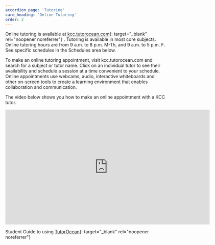 ```yaml
---
accordion_page: 'Tutoring'
card_heading: 'Online Tutoring'
order: 2
---
```


Online tutoring is available at [kcc.tutorocean.com](http://kcc.tutorocean.com){: target="_blank" rel="noopener noreferrer"} . Tutoring is available in most core subjects.  Online tutoring hours are from 9 a.m. to 8 p.m. M-Th, and 9 a.m. to 5 p.m. F.  See specific schedules in the Schedules area below.

 
To make an online tutoring appointment, visit kcc.tutorocean.com and search for a subject or tutor name.  Click on an individual tutor to see their availability and schedule a session at a time convenient to your schedule.  Online appointments use webcams, audio, interactive whiteboards and other on-screen tools to create a learning environment that enables collaboration and communication.

The video below shows you how to make an online appointment with a KCC tutor.

<iframe title="Tutor Ocean" width="640" height="360" allowTransparency="true" mozallowfullscreen webkitallowfullscreen allowfullscreen style="background-color:transparent;" frameBorder="0" src="https://app.vidgrid.com/embed/zWHrS7h7pT8i"></iframe>
 
Student Guide to using [TutorOcean](http://d1qahdsb4j3l6a.cloudfront.net/assets/external/Student+Guide+v1.0.pdf){: target="_blank" rel="noopener noreferrer"}
